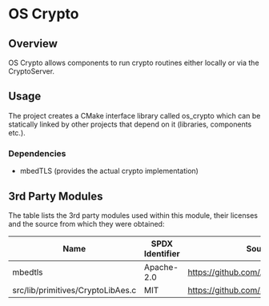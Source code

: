 # OS Crypto

## Overview

OS Crypto allows components to run crypto routines either locally or via the
CryptoServer.

## Usage

The project creates a CMake interface library called os_crypto which can be
statically linked by other projects that depend on it (libraries, components
etc.).

### Dependencies

- mbedTLS (provides the actual crypto implementation)


## 3rd Party Modules

The table lists the 3rd party modules used within this module, their licenses
and the source from which they were obtained:

| Name                              | SPDX Identifier | Source                               |
|-----------------------------------|-----------------|--------------------------------------|
| mbedtls                           | Apache-2.0      | <https://github.com/ARMmbed/mbedtls> |
| src/lib/primitives/CryptoLibAes.c | MIT             | <https://github.com/aadomn/aes>      |
